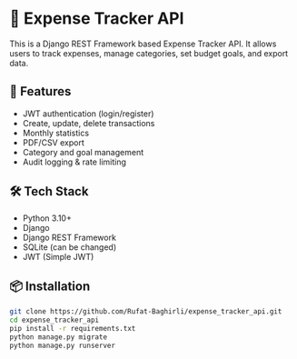 # 💸 Expense Tracker API

This is a Django REST Framework based Expense Tracker API. It allows users to track expenses, manage categories, set budget goals, and export data.

## 🚀 Features

- JWT authentication (login/register)
- Create, update, delete transactions
- Monthly statistics
- PDF/CSV export
- Category and goal management
- Audit logging & rate limiting

## 🛠 Tech Stack

- Python 3.10+
- Django
- Django REST Framework
- SQLite (can be changed)
- JWT (Simple JWT)

## 📦 Installation

```bash
git clone https://github.com/Rufat-Baghirli/expense_tracker_api.git
cd expense_tracker_api
pip install -r requirements.txt
python manage.py migrate
python manage.py runserver
